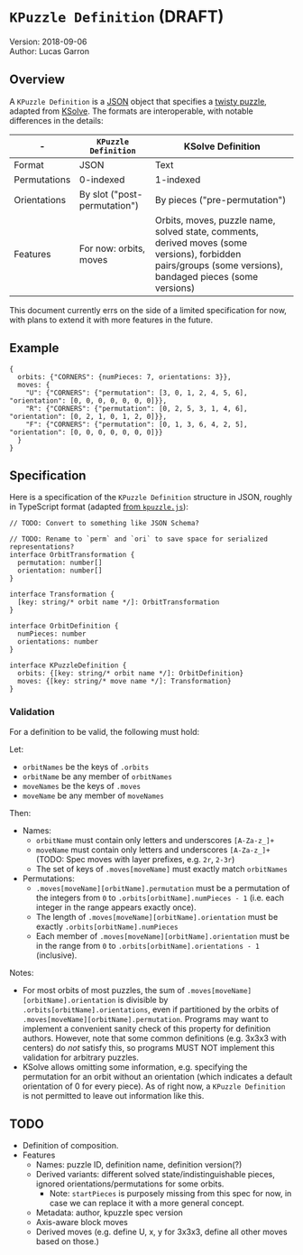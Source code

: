 # `KPuzzle Definition` (DRAFT)

Version: 2018-09-06  
Author: Lucas Garron

## Overview

A `KPuzzle Definition` is a [JSON](https://json.org/) object that specifies a [twisty puzzle](https://en.wikipedia.org/wiki/Combination_puzzle), adapted from [KSolve](https://github.com/cubing/ksolve). The formats are interoperable, with notable differences in the details:

| -            | `KPuzzle Definition`           | KSolve Definition             |
|--------------|------------------------------|-------------------------------|
| Format       | JSON                         | Text                          |
| Permutations | 0-indexed                    | 1-indexed                     |
| Orientations | By slot ("post-permutation") | By pieces ("pre-permutation") |
| Features     | For now: orbits, moves | Orbits, moves, puzzle name, solved state, comments, derived moves (some versions), forbidden pairs/groups (some versions), bandaged pieces (some versions) |

This document currently errs on the side of a limited specification for now, with plans to extend it with more features in the future.

## Example

    {
      orbits: {"CORNERS": {numPieces: 7, orientations: 3}},
      moves: {
        "U": {"CORNERS": {"permutation": [3, 0, 1, 2, 4, 5, 6], "orientation": [0, 0, 0, 0, 0, 0, 0]}},
        "R": {"CORNERS": {"permutation": [0, 2, 5, 3, 1, 4, 6], "orientation": [0, 2, 1, 0, 1, 2, 0]}},
        "F": {"CORNERS": {"permutation": [0, 1, 3, 6, 4, 2, 5], "orientation": [0, 0, 0, 0, 0, 0, 0]}}
      }
    }

## Specification

Here is a specification of the `KPuzzle Definition` structure in JSON, roughly in TypeScript format (adapted [from `kpuzzle.js`](https://github.com/cubing/kpuzzle.js/blob/master/src/spec.ts)):

    // TODO: Convert to something like JSON Schema?

    // TODO: Rename to `perm` and `ori` to save space for serialized representations?
    interface OrbitTransformation {
      permutation: number[]
      orientation: number[]
    }

    interface Transformation {
      [key: string/* orbit name */]: OrbitTransformation
    }

    interface OrbitDefinition {
      numPieces: number
      orientations: number
    }

    interface KPuzzleDefinition {
      orbits: {[key: string/* orbit name */]: OrbitDefinition}
      moves: {[key: string/* move name */]: Transformation}
    }

### Validation

For a definition to be valid, the following must hold:

Let:

- `orbitNames` be the keys of `.orbits`
- `orbitName` be any member of `orbitNames`
- `moveNames` be the keys of `.moves`
- `moveName` be any member of `moveNames`

Then:

- Names:
  - `orbitName` must contain only letters and underscores `[A-Za-z_]+`
  - `moveName` must contain only letters and underscores `[A-Za-z_]+` (TODO: Spec moves with layer prefixes, e.g. `2r`, `2-3r`)
  - The set of keys of `.moves[moveName]` must exactly match `orbitNames`
- Permutations:
  - `.moves[moveName][orbitName].permutation` must be a permutation of the integers from `0` to `.orbits[orbitName].numPieces - 1` (i.e. each integer in the range appears exactly once).
  - The length of `.moves[moveName][orbitName].orientation` must be exactly `.orbits[orbitName].numPieces`
  - Each member of `.moves[moveName][orbitName].orientation` must be in the range from `0` to `.orbits[orbitName].orientations - 1` (inclusive).

Notes:

- For most orbits of most puzzles, the sum of `.moves[moveName][orbitName].orientation` is divisible by `.orbits[orbitName].orientations`, even if partitioned by the orbits of `.moves[moveName][orbitName].permutation`. Programs may want to implement a convenient sanity check of this property for definition authors. However, note that some common definitions (e.g. 3x3x3 with centers) do *not* satisfy this, so programs MUST NOT implement this validation for arbitrary puzzles.
- KSolve allows omitting some information, e.g. specifying the permutation for an orbit without an orientation (which indicates a default orientation of 0 for every piece). As of right now, a `KPuzzle Definition` is not permitted to leave out information like this.

## TODO

- Definition of composition.
- Features
  - Names: puzzle ID, definition name, definition version(?)
  - Derived variants: different solved state/indistinguishable pieces, ignored orientations/permutations for some orbits.
    - Note: `startPieces` is purposely missing from this spec for now, in case we can replace it with a more general concept.
  - Metadata: author, kpuzzle spec version
  - Axis-aware block moves
  - Derived moves (e.g. define U, x, y for 3x3x3, define all other moves based on those.)

